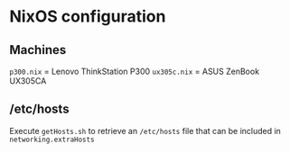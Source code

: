 # NixOS configuration

## Machines

`p300.nix` = Lenovo ThinkStation P300
`ux305c.nix` = ASUS ZenBook UX305CA

## /etc/hosts

Execute `getHosts.sh` to retrieve an `/etc/hosts` file that can be included in `networking.extraHosts`
